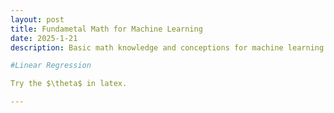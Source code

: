 ```yaml
---
layout: post
title: Fundametal Math for Machine Learning
date: 2025-1-21
description: Basic math knowledge and conceptions for machine learning.

#Linear Regression

Try the $\theta$ in latex.

---
```

